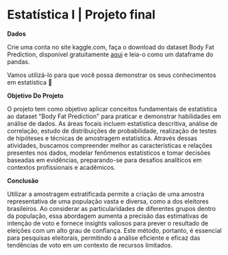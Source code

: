# Estatística I | Projeto final


**Dados**

Crie uma conta no site kaggle.com, faça o download do dataset Body Fat Prediction, disponível gratuitamente [aqui](https://www.kaggle.com/datasets/fedesoriano/body-fat-prediction-dataset) e leia-o como um dataframe do pandas. 

Vamos utilizá-lo para que você possa demonstrar os seus conhecimentos em estatística 🙂


**Objetivo Do Projeto**


O projeto tem como objetivo aplicar conceitos fundamentais de estatística ao dataset "Body Fat Prediction" para praticar e demonstrar habilidades em análise de dados. As áreas focais incluem estatística descritiva, análise de correlação, estudo de distribuições de probabilidade, realização de testes de hipóteses e técnicas de amostragem estatística. Através dessas atividades,  buscamos compreender melhor as características e relações presentes nos dados, modelar fenômenos estatísticos e tomar decisões baseadas em evidências, preparando-se para desafios analíticos em contextos profissionais e acadêmicos.


**Conclusão**

Utilizar a amostragem estratificada permite a criação de uma amostra representativa de uma população vasta e diversa, como a dos eleitores brasileiros. Ao considerar as particularidades de diferentes grupos dentro da população, essa abordagem aumenta a precisão das estimativas de intenção de voto e fornece insights valiosos para prever o resultado de eleições com um alto grau de confiança. Este método, portanto, é essencial para pesquisas eleitorais, permitindo a análise eficiente e eficaz das tendências de voto em um contexto de recursos limitados.


